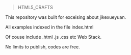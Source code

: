 >HTML5_CRAFTS

This repository was built for exceising about jikexueyuan.

All examples indexed in the file index.html

Of couse include .html .js .css etc Web Stack.

No limits to publish, codes are free.

